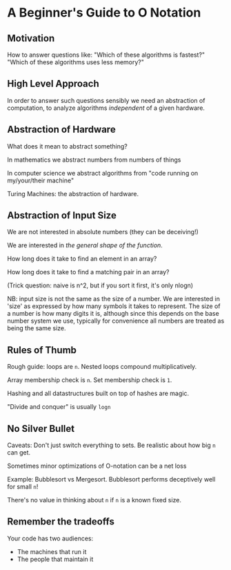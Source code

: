 # A Beginner's Guide to O Notation

## Motivation

How to answer questions like:
"Which of these algorithms is fastest?"
"Which of these algorithms uses less memory?"

## High Level Approach

In order to answer such questions sensibly we need an abstraction of computation, to analyze algorithms _independent_ of a given hardware.

## Abstraction of Hardware

What does it mean to abstract something?

In mathematics we abstract numbers from numbers of things

In computer science we abstract algorithms from "code running on my/your/their machine"

Turing Machines: the abstraction of hardware.

## Abstraction of Input Size

We are not interested in absolute numbers (they can be deceiving!)

We are interested in _the general shape of the function_.

How long does it take to find an element in an array?

How long does it take to find a matching pair in an array?

(Trick question: naive is n^2, but if you sort it first, it's only nlogn)

NB: input size is not the same as the size of a number. We are interested in 'size' as expressed by how many symbols it takes to represent. The size of a number is how many digits it is, although since this depends on the base number system we use, typically for convenience all numbers are treated as being the same size.

## Rules of Thumb

Rough guide: loops are `n`. Nested loops compound multiplicatively.

Array membership check is `n`. Set membership check is `1`.

Hashing and all datastructures built on top of hashes are magic.

"Divide and conquer" is usually `logn`

## No Silver Bullet

Caveats: Don't just switch everything to sets. Be realistic about how big `n` can get.

Sometimes minor optimizations of O-notation can be a net loss

Example: Bubblesort vs Mergesort. Bubblesort performs deceptively well for small `n`!

There's no value in thinking about `n` if `n` is a known fixed size.

## Remember the tradeoffs

Your code has two audiences:

- The machines that run it
- The people that maintain it
